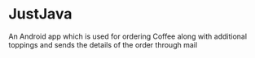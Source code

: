 # JustJava
An Android app which is used for ordering Coffee along with additional toppings and sends the details of the order through mail
